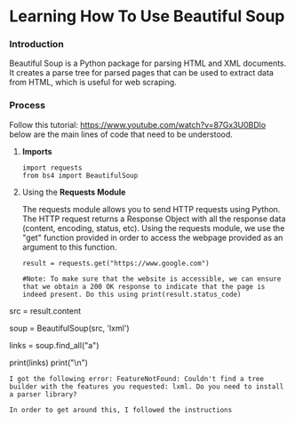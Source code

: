 # Learning How To Use Beautiful Soup

### Introduction

Beautiful Soup is a Python package for parsing HTML and XML documents. It creates a parse tree for parsed pages that can be used to extract data from HTML, which is useful for web scraping.

### Process

Follow this tutorial: https://www.youtube.com/watch?v=87Gx3U0BDlo below are the main lines of code that need to be understood.

1. **Imports**

   ```
   import requests  
   from bs4 import BeautifulSoup  
   ```

2. Using the **Requests Module**

   The requests module allows you to send HTTP requests using Python. The HTTP request returns a Response Object with all the response data (content, encoding,     status, etc). Using the requests module, we use the "get" function provided in order to access the webpage provided as an argument to this function.

   ```
   result = requests.get("https://www.google.com")
   
   #Note: To make sure that the website is accessible, we can ensure that we obtain a 200 OK response to indicate that the page is indeed present. Do this using print(result.status_code)
   ```
   

src = result.content

soup = BeautifulSoup(src, 'lxml')

links = soup.find_all("a")

print(links)
print("\n")
```
I got the following error: FeatureNotFound: Couldn't find a tree builder with the features you requested: lxml. Do you need to install a parser library?

In order to get around this, I followed the instructions 

